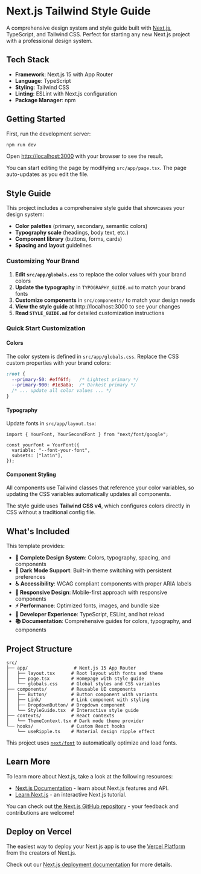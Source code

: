 # Next.js Tailwind Style Guide

A comprehensive design system and style guide built with [Next.js](https://nextjs.org), TypeScript, and Tailwind CSS. Perfect for starting any new Next.js project with a professional design system.

## Tech Stack

- **Framework**: Next.js 15 with App Router
- **Language**: TypeScript
- **Styling**: Tailwind CSS
- **Linting**: ESLint with Next.js configuration
- **Package Manager**: npm

## Getting Started

First, run the development server:

```bash
npm run dev
```

Open [http://localhost:3000](http://localhost:3000) with your browser to see the result.

You can start editing the page by modifying `src/app/page.tsx`. The page auto-updates as you edit the file.

## Style Guide

This project includes a comprehensive style guide that showcases your design system:

- **Color palettes** (primary, secondary, semantic colors)
- **Typography scale** (headings, body text, etc.)
- **Component library** (buttons, forms, cards)
- **Spacing and layout** guidelines

### Customizing Your Brand

1. **Edit `src/app/globals.css`** to replace the color values with your brand colors
2. **Update the typography** in `TYPOGRAPHY_GUIDE.md` to match your brand fonts
3. **Customize components** in `src/components/` to match your design needs
4. **View the style guide** at http://localhost:3000 to see your changes
5. **Read `STYLE_GUIDE.md`** for detailed customization instructions

### Quick Start Customization

#### Colors
The color system is defined in `src/app/globals.css`. Replace the CSS custom properties with your brand colors:

```css
:root {
  --primary-50: #eff6ff;   /* Lightest primary */
  --primary-900: #1e3a8a;  /* Darkest primary */
  /* ... update all color values ... */
}
```

#### Typography
Update fonts in `src/app/layout.tsx`:

```tsx
import { YourFont, YourSecondFont } from "next/font/google";

const yourFont = YourFont({
  variable: "--font-your-font",
  subsets: ["latin"],
});
```

#### Component Styling
All components use Tailwind classes that reference your color variables, so updating the CSS variables automatically updates all components.

The style guide uses **Tailwind CSS v4**, which configures colors directly in CSS without a traditional config file.

## What's Included

This template provides:

- **🎨 Complete Design System**: Colors, typography, spacing, and components
- **🌙 Dark Mode Support**: Built-in theme switching with persistent preferences
- **♿ Accessibility**: WCAG compliant components with proper ARIA labels
- **📱 Responsive Design**: Mobile-first approach with responsive components
- **⚡ Performance**: Optimized fonts, images, and bundle size
- **🔧 Developer Experience**: TypeScript, ESLint, and hot reload
- **📚 Documentation**: Comprehensive guides for colors, typography, and components

## Project Structure

```
src/
├── app/                 # Next.js 15 App Router
│   ├── layout.tsx      # Root layout with fonts and theme
│   ├── page.tsx        # Homepage with style guide
│   └── globals.css     # Global styles and CSS variables
├── components/         # Reusable UI components
│   ├── Button/         # Button component with variants
│   ├── Link/           # Link component with styling
│   ├── DropdownButton/ # Dropdown component
│   └── StyleGuide.tsx  # Interactive style guide
├── contexts/           # React contexts
│   └── ThemeContext.tsx # Dark mode theme provider
└── hooks/              # Custom React hooks
    └── useRipple.ts    # Material design ripple effect
```

This project uses [`next/font`](https://nextjs.org/docs/app/building-your-application/optimizing/fonts) to automatically optimize and load fonts.

## Learn More

To learn more about Next.js, take a look at the following resources:

- [Next.js Documentation](https://nextjs.org/docs) - learn about Next.js features and API.
- [Learn Next.js](https://nextjs.org/learn) - an interactive Next.js tutorial.

You can check out [the Next.js GitHub repository](https://github.com/vercel/next.js) - your feedback and contributions are welcome!

## Deploy on Vercel

The easiest way to deploy your Next.js app is to use the [Vercel Platform](https://vercel.com/new?utm_medium=default-template&filter=next.js&utm_source=create-next-app&utm_campaign=create-next-app-readme) from the creators of Next.js.

Check out our [Next.js deployment documentation](https://nextjs.org/docs/app/building-your-application/deploying) for more details.
